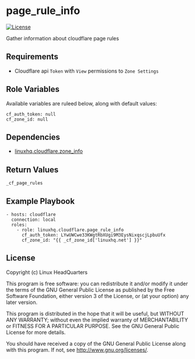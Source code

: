 # page\_rule\_info

[![License](https://img.shields.io/badge/license-GPLv3-brightgreen.svg?style=flat)](COPYING)

Gather information about cloudflare page rules

## Requirements

* Cloudflare api `Token` with `View` permissions to `Zone Settings`

## Role Variables

Available variables are ruleed below, along with default values:

    cf_auth_token: null
    cf_zone_id: null

## Dependencies

* [linuxhq.cloudflare.zone_info](https://github.com/linuxhq/ansible-collection-cloudflare/tree/main/roles/zone_info)

## Return Values

    _cf_page_rules

## Example Playbook

    - hosts: cloudflare
      connection: local
      roles:
        - role: linuxhq.cloudflare.page_rule_info
          cf_auth_token: LYwUWCwe33KWgtRbXUgi9M3EysNixqscjLpbuUfx
          cf_zone_id: "{{ _cf_zone_id['linuxhq.net'] }}"

## License

Copyright (c) Linux HeadQuarters

This program is free software: you can redistribute it and/or modify
it under the terms of the GNU General Public License as published by
the Free Software Foundation, either version 3 of the License, or
(at your option) any later version.

This program is distributed in the hope that it will be useful,
but WITHOUT ANY WARRANTY; without even the implied warranty of
MERCHANTABILITY or FITNESS FOR A PARTICULAR PURPOSE. See the
GNU General Public License for more details.

You should have received a copy of the GNU General Public License
along with this program. If not, see <http://www.gnu.org/licenses/>.
